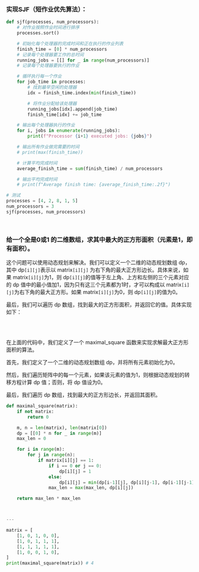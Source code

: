### 实现SJF（短作业优先算法）：

```python
def sjf(processes, num_processors):
    # 对作业按照作业时间进行排序
    processes.sort()

    # 初始化每个处理器的完成时间和正在执行的作业列表
    finish_time = [0] * num_processors
    # 记录每个处理器要工作的总时间
    running_jobs = [[] for _ in range(num_processors)]
    # 记录每个处理器要执行的作业

    # 循环执行每一个作业
    for job_time in processes:
        # 找到最早空闲的处理器
        idx = finish_time.index(min(finish_time))

        # 将作业分配给该处理器
        running_jobs[idx].append(job_time)
        finish_time[idx] += job_time

    # 输出每个处理器执行的作业
    for i, jobs in enumerate(running_jobs):
        print(f"Processor {i+1} executed jobs: {jobs}")

    # 输出所有作业做完需要的时间
    # print(max(finish_time))

    # 计算平均完成时间
    average_finish_time = sum(finish_time) / num_processors

    # 输出平均完成时间
    # print(f"Average finish time: {average_finish_time:.2f}")

# 测试
processes = [4, 2, 8, 1, 5]
num_processors = 3
sjf(processes, num_processors)

```

<br/>

### 给一个全是0或1 的二维数组，求其中最大的正方形面积（元素是1，即有面积）。

这个问题可以使用动态规划来解决。我们可以定义一个二维的动态规划数组 dp，其中 dp`[i][j]`表示以 matrix`[i][j]` 为右下角的最大正方形边长。具体来说，如果 matrix`[i][j]`为1，则 dp`[i][j]`的值等于左上角、上方和左侧的三个元素对应的 dp 值中的最小值加1，因为只有这三个元素都为1时，才可以构成以 matrix`[i][j]`为右下角的最大正方形。如果 matrix`[i][j]`为0，则 dp`[i][j]`的值为0。

最后，我们可以遍历 dp 数组，找到最大的正方形面积，并返回它的值。具体实现如下：

<br/>

<br/>

在上面的代码中，我们定义了一个 maximal_square 函数来实现求解最大正方形面积的算法。

首先，我们定义了一个二维的动态规划数组 dp，并将所有元素初始化为0。

然后，我们遍历矩阵中的每一个元素，如果该元素的值为1，则根据动态规划的转移方程计算 dp 值；否则，将 dp 值设为0。

最后，我们遍历 dp 数组，找到最大的正方形边长，并返回其面积。

```python
def maximal_square(matrix):
    if not matrix:
        return 0

    m, n = len(matrix), len(matrix[0])
    dp = [[0] * n for _ in range(m)]
    max_len = 0

    for i in range(m):
        for j in range(n):
            if matrix[i][j] == 1:
                if i == 0 or j == 0:
                    dp[i][j] = 1
                else:
                    dp[i][j] = min(dp[i-1][j], dp[i][j-1], dp[i-1][j-1]) + 1
                max_len = max(max_len, dp[i][j])

    return max_len * max_len



---

matrix = [
    [1, 0, 1, 0, 0],
    [1, 0, 1, 1, 1],
    [1, 1, 1, 1, 1],
    [1, 0, 0, 1, 0],
]
print(maximal_square(matrix)) # 4

```
